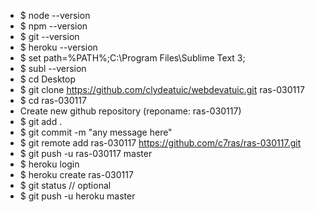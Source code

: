 * $ node --version
* $ npm --version
* $ git --version
* $ heroku --version
* $ set path=%PATH%;C:\Program Files\Sublime Text 3;
* $ subl --version
* $ cd Desktop
* $ git clone https://github.com/clydeatuic/webdevatuic.git ras-030117
* $ cd ras-030117
* Create new github repository (reponame: ras-030117)
* $ git add .
* $ git commit -m "any message here"
* $ git remote add ras-030117 https://github.com/c7ras/ras-030117.git
* $ git push -u ras-030117 master
* $ heroku login
* $ heroku create ras-030117
* $ git status // optional
* $ git push -u heroku master